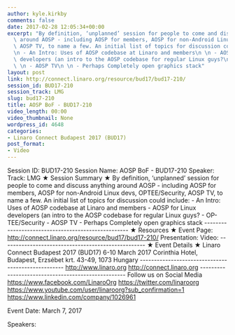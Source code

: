 ```yaml
---
author: kyle.kirkby
comments: false
date: 2017-02-28 12:05:34+00:00
excerpt: "By definition, ‘unplanned’ session for people to come and discuss anything\
  \ around AOSP - including AOSP for members, AOSP for non-Android Linux devs, OPTEE/Security,\
  \ AOSP TV, to name a few. An initial list of topics for discussion could include:\n\
  \n - An Intro: Uses of AOSP codebase at Linaro and members\n \n - AOSP for Linux\
  \ developers (an intro to the AOSP codebase for regular Linux guys?\n \n - OP-TEE/Security\n\
  \ \n - AOSP TV\n \n - Perhaps Completely open graphics stack"
layout: post
link: http://connect.linaro.org/resource/bud17/bud17-210/
session_id: BUD17-210
session_track: LMG
slug: bud17-210
title: AOSP BoF - BUD17-210
video_length: 00:00
video_thumbnail: None
wordpress_id: 4648
categories:
- Linaro Connect Budapest 2017 (BUD17)
post_format:
- Video
---
```


Session ID: BUD17-210 Session Name: AOSP BoF - BUD17-210 Speaker:  Track: LMG   ★ Session Summary ★ By definition, ‘unplanned’ session for people to come and discuss anything around AOSP - including AOSP for members, AOSP for non-Android Linux devs, OPTEE/Security, AOSP TV, to name a few. An initial list of topics for discussion could include:   - An Intro: Uses of AOSP codebase at Linaro and members    - AOSP for Linux developers (an intro to the AOSP codebase for regular Linux guys?    - OP-TEE/Security    - AOSP TV    - Perhaps Completely open graphics stack --------------------------------------------------- ★ Resources ★ Event Page: http://connect.linaro.org/resource/bud17/bud17-210/ Presentation:  Video:   ---------------------------------------------------  ★ Event Details ★ Linaro Connect Budapest 2017 (BUD17) 6-10 March 2017 Corinthia Hotel, Budapest, Erzsébet krt. 43-49, 1073 Hungary  ---------------------------------------------------  http://www.linaro.org http://connect.linaro.org --------------------------------------------------- Follow us on Social Media https://www.facebook.com/LinaroOrg https://twitter.com/linaroorg https://www.youtube.com/user/linaroorg?sub_confirmation=1 https://www.linkedin.com/company/1026961

Event Date: March 7, 2017

Speakers: 
